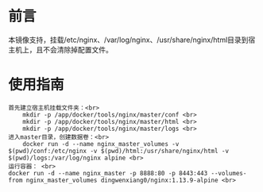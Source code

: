 # 前言
  本镜像支持，挂载/etc/nginx、/var/log/nginx、/usr/share/nginx/html目录到宿主机上，且不会清除掉配置文件。

# 使用指南
	首先建立宿主机挂载文件夹：<br>
		mkdir -p /app/docker/tools/nginx/master/conf <br>
		mkdir -p /app/docker/tools/nginx/master/html <br>
		mkdir -p /app/docker/tools/nginx/master/logs <br>
	进入master目录，创建数据卷：<br>
		docker run -d --name nginx_master_volumes -v $(pwd)/conf:/etc/nginx -v $(pwd)/html:/usr/share/nginx/html -v $(pwd)/logs:/var/log/nginx alpine <br>
	运行容器： <br>
	docker run -d --name nginx_master -p 8888:80 -p 8443:443 --volumes-from nginx_master_volumes dingwenxiang0/nginx:1.13.9-alpine <br>
	



